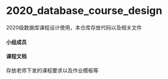 # 2020_database_course_design
2020级数据库课程设计使用，本仓库存放代码以及相关文件

#### 小组成员

#### 课程文档
存放老师下发的课程要求以及作业模板等
